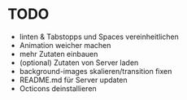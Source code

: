 # TODO

 - linten & Tabstopps und Spaces vereinheitlichen
 - Animation weicher machen
 - mehr Zutaten einbauen
 - (optional) Zutaten von Server laden
 - background-images skalieren/transition fixen
 - README.md für Server updaten
 - Octicons deinstallieren